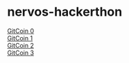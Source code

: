 # nervos-hackerthon

[GitCoin 0](Gitcoin%200/Readme.md)
<br/>
[GitCoin 1](Gitcoin%201/Readme.md)
<br/>
[GitCoin 2](Gitcoin%202/Readme.md)
<br/>
[GitCoin 3](Gitcoin%203/Readme.md)